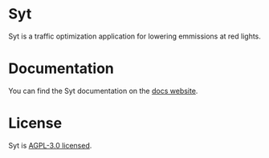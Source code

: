 # Syt
Syt is a traffic optimization application for lowering emmissions at red lights.
# Documentation
You can find the Syt documentation on the [docs website](https://dryft-8e163c98.mintlify.app/introduction).
# License
Syt is [AGPL-3.0 licensed](https://github.com/Dryft-Systems/syt/blob/main/LICENSE).
